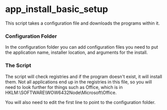# app_install_basic_setup
This script takes a configuration file and downloads the programs within it.  

### Configuration Folder
In the configuration folder you can add configuration files you need to put the application name, installer location, and arguments for the install. 

### The Script
The script will check registries and if the program doesn't exist, it will install them. Not all applications end up in the registries in this file, so you will need to look further for things such as Office, which is in HKLM:\SOFTWARE\WOW6432Node\Microsoft\Office.

You will also need to edit the first line to point to the configuration folder. 
